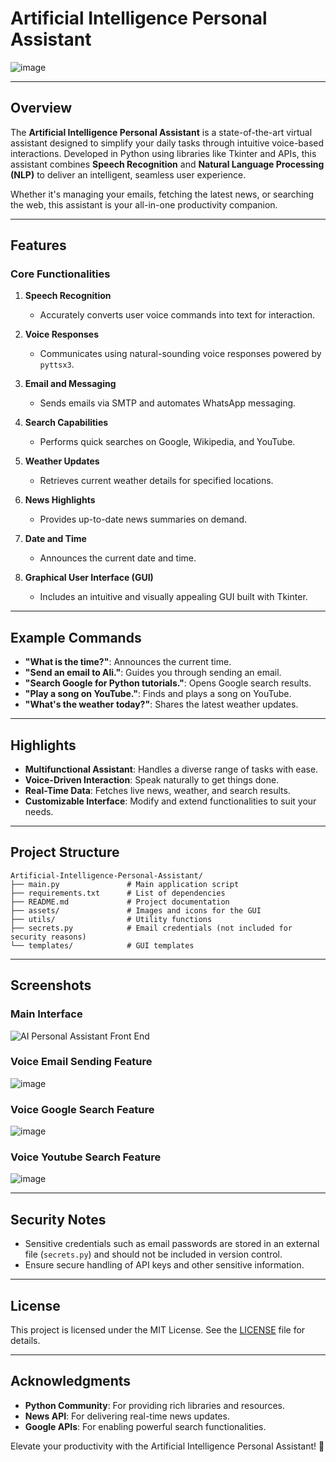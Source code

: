 # Artificial Intelligence Personal Assistant

![image](https://github.com/user-attachments/assets/06486e10-d19d-4b42-8947-86072df1dd58)


---

## Overview

The **Artificial Intelligence Personal Assistant** is a state-of-the-art virtual assistant designed to simplify your daily tasks through intuitive voice-based interactions. Developed in Python using libraries like Tkinter and APIs, this assistant combines **Speech Recognition** and **Natural Language Processing (NLP)** to deliver an intelligent, seamless user experience.

Whether it's managing your emails, fetching the latest news, or searching the web, this assistant is your all-in-one productivity companion.

---

## Features

### Core Functionalities

1. **Speech Recognition**
   - Accurately converts user voice commands into text for interaction.

2. **Voice Responses**
   - Communicates using natural-sounding voice responses powered by `pyttsx3`.

3. **Email and Messaging**
   - Sends emails via SMTP and automates WhatsApp messaging.

4. **Search Capabilities**
   - Performs quick searches on Google, Wikipedia, and YouTube.

5. **Weather Updates**
   - Retrieves current weather details for specified locations.

6. **News Highlights**
   - Provides up-to-date news summaries on demand.

7. **Date and Time**
   - Announces the current date and time.

8. **Graphical User Interface (GUI)**
   - Includes an intuitive and visually appealing GUI built with Tkinter.

---

## Example Commands

- **"What is the time?"**: Announces the current time.
- **"Send an email to Ali."**: Guides you through sending an email.
- **"Search Google for Python tutorials."**: Opens Google search results.
- **"Play a song on YouTube."**: Finds and plays a song on YouTube.
- **"What's the weather today?"**: Shares the latest weather updates.

---

## Highlights

- **Multifunctional Assistant**: Handles a diverse range of tasks with ease.
- **Voice-Driven Interaction**: Speak naturally to get things done.
- **Real-Time Data**: Fetches live news, weather, and search results.
- **Customizable Interface**: Modify and extend functionalities to suit your needs.

---

## Project Structure

```plaintext
Artificial-Intelligence-Personal-Assistant/
├── main.py               # Main application script
├── requirements.txt      # List of dependencies
├── README.md             # Project documentation
├── assets/               # Images and icons for the GUI
├── utils/                # Utility functions
├── secrets.py            # Email credentials (not included for security reasons)
└── templates/            # GUI templates
```

---

## Screenshots

### Main Interface
![AI Personal Assistant Front End](https://github.com/user-attachments/assets/4eecd774-5f46-43bc-be5b-f18113f206ed)


### Voice Email Sending Feature
![image](https://github.com/user-attachments/assets/1a395eca-4021-48df-8b0a-69568302157a)

### Voice Google Search Feature
![image](https://github.com/user-attachments/assets/f2c9ba60-e093-4a34-9b61-8a0b846c902e)

### Voice Youtube Search Feature
![image](https://github.com/user-attachments/assets/62b29201-54a7-487e-948a-94f8d3695e76)




---

## Security Notes

- Sensitive credentials such as email passwords are stored in an external file (`secrets.py`) and should not be included in version control.
- Ensure secure handling of API keys and other sensitive information.

---

## License

This project is licensed under the MIT License. See the [LICENSE](LICENSE) file for details.

---

## Acknowledgments

- **Python Community**: For providing rich libraries and resources.
- **News API**: For delivering real-time news updates.
- **Google APIs**: For enabling powerful search functionalities.

Elevate your productivity with the Artificial Intelligence Personal Assistant! 🚀

